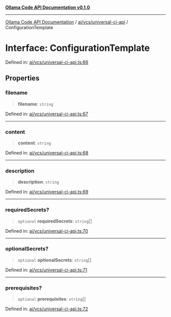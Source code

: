 [**Ollama Code API Documentation v0.1.0**](../../../../README.md)

***

[Ollama Code API Documentation](../../../../modules.md) / [ai/vcs/universal-ci-api](../README.md) / ConfigurationTemplate

# Interface: ConfigurationTemplate

Defined in: [ai/vcs/universal-ci-api.ts:66](https://github.com/erichchampion/ollama-code/blob/1174940021f16bcb3532cf8cda9d6c9f9b0e072f/ollama-code/src/ai/vcs/universal-ci-api.ts#L66)

## Properties

### filename

> **filename**: `string`

Defined in: [ai/vcs/universal-ci-api.ts:67](https://github.com/erichchampion/ollama-code/blob/1174940021f16bcb3532cf8cda9d6c9f9b0e072f/ollama-code/src/ai/vcs/universal-ci-api.ts#L67)

***

### content

> **content**: `string`

Defined in: [ai/vcs/universal-ci-api.ts:68](https://github.com/erichchampion/ollama-code/blob/1174940021f16bcb3532cf8cda9d6c9f9b0e072f/ollama-code/src/ai/vcs/universal-ci-api.ts#L68)

***

### description

> **description**: `string`

Defined in: [ai/vcs/universal-ci-api.ts:69](https://github.com/erichchampion/ollama-code/blob/1174940021f16bcb3532cf8cda9d6c9f9b0e072f/ollama-code/src/ai/vcs/universal-ci-api.ts#L69)

***

### requiredSecrets?

> `optional` **requiredSecrets**: `string`[]

Defined in: [ai/vcs/universal-ci-api.ts:70](https://github.com/erichchampion/ollama-code/blob/1174940021f16bcb3532cf8cda9d6c9f9b0e072f/ollama-code/src/ai/vcs/universal-ci-api.ts#L70)

***

### optionalSecrets?

> `optional` **optionalSecrets**: `string`[]

Defined in: [ai/vcs/universal-ci-api.ts:71](https://github.com/erichchampion/ollama-code/blob/1174940021f16bcb3532cf8cda9d6c9f9b0e072f/ollama-code/src/ai/vcs/universal-ci-api.ts#L71)

***

### prerequisites?

> `optional` **prerequisites**: `string`[]

Defined in: [ai/vcs/universal-ci-api.ts:72](https://github.com/erichchampion/ollama-code/blob/1174940021f16bcb3532cf8cda9d6c9f9b0e072f/ollama-code/src/ai/vcs/universal-ci-api.ts#L72)

